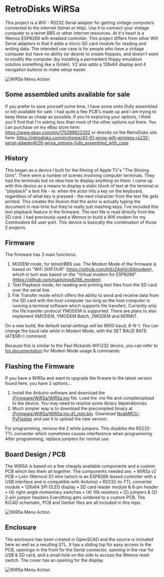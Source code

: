 # RetroDisks WiRSa
This project is a Wifi - RS232 Serial adapter for getting vintage computers connected to the internet (telnet or http). Use it to connect your vintage computer to a telnet BBS or other internet resources. At it's heart is a Wemos ESP8266 wifi-enabled controller. This project differs from other Wifi Serial adapters in that it adds a micro-SD card module for reading and writing data. The intended use case is for people who have a vintage computer but have no ability (or desire) to create floppies, and doesn't want to modify the computer (by installing a permantent floppy emulation solution something like a Gotek). V2 also adds a 128x64 display and 4 navigation buttons to make setup easier.

![WiRSa Menu Action](https://github.com/nullvalue0/WiRSa/blob/main/Pictures/readme_image1.jpg)

## Some assembled units available for sale
If you prefer to save yourself some time, I have some units (fully assembled or kit) available for sale. I had quite a few PCB's made up and I am trying to keep these as cheap as possible. If you're exploring your options, I think you'll find that I'm asking less than most of the other options out there. You can purchase on my eBay store here: https://www.ebay.com/itm/175299622202 or directly on the RetroDisks site here: https://retrodisks.com/en/home/43-61-wirsa-wifi-wireless-rs232-serial-adapter#/26-wirsa_options-fully_assembled_with_case

## History
This began as a device I built for the filming of Apple TV's "The Shining Girls". There were a number of scenes involving computer terminals. They had the terminals but no idea how to display anything on them. I came up with this device as a means to display a static block of text at the terminal or "playback" a text file - ie: when the actor hits a key on the keyboard, regardless of what key is pressed - the next character from the text file gets printed. This creates the illusion that the actor is actually typing the document in real-time but they're really just mashing keys. I've included this text playback feature in the firmware. The text file is read directly from the SD card. I had previously used a Wemos to build a Wifi modem for my Commodore 64 user port. This device is basically the combination of those 2 projects.

## Firmware
The firmware has 3 main functions:  
1. MODEM mode, for telnet/BBS use. The Modem Mode of the firmware is based on "WiFi SIXFOUR" (https://github.com/thErZAgH/c64modem), which in turn was based on the "Virtual modem for ESP8266" (https://github.com/jsalin/esp8266_modem).
2. Text Playback mode, for reading and printing text files from the SD card over the serial line.
3. File Transfer mode which offers the ability to send and receive data from the SD card with the host computer (so long as the host computer is running a terminal software which supports file transfer). Currently only the file transfer protocol YMODEM is supported. There are plans to also implement XMODEM,  YMODEM Batch, ZMODEM and KERMIT.

On a new build, the default serial settings will be 9600 baud, 8-N-1. You can change the baud rate while in Modem Mode, with the SET BAUD RATE (AT$SB=) command.

Because this is similar to the Paul Rickards WiFi232 device, you can refer to [his documentation](http://biosrhythm.com/wifi232/WiFi232ModemUsersGuide.pdf) for Modem Mode usage & commands.

## Flashing the Firmware
If you have a WiRSa and want to upgrade the firware to the latest version found here, you have 2 options... 
1. Install the Arduino software and download the [/Firmware/WiRSa/WiRSa.ino](/Firmware/WiRSa/WiRSa.ino) file. Load the .ino file and compile/upload to the device. You may need to resolve some library dependencies.
2. Much simpler way is to download the precompiled binary at [/Firmware/WiRSa/WiRSa.ino.d1_mini.bin](/Firmware/WiRSa/WiRSa.ino.d1_mini.bin). Download [NodeMCU-PyFlasher](https://github.com/marcelstoer/nodemcu-pyflasher/releases) and use it to upload the new version.

For programming, remove the 2 white jumpers. This disables the RS232-TTL converter which sometimes causes interference when programming. After programming, replace jumpers for normal use.

## Board Design / PCB
The WiRSA is based on a few cheaply available components and a custom PCB which ties them all together. The components needed are: 
• WiRSa v2 PCB
• Lolin (Wemos) D1 mini (which is an ESP8266-based controller with a USB interface and is compatible with Arduino)
• RS232-to-TTL converter module
• 128x64 SPI OLED display
• SD card reader module & 6-pin header
• (4) right-angle momentary switches
• (4) 10k resistors
• (2) jumpers & (2) 2-pin jumper headers
Everything gets soldered to a custom PCB. The KiCAD schematic, PCB and Gerber files are all included in this repo. 

![WiRSa Menu Action](https://github.com/nullvalue0/WiRSa/blob/main/Pictures/readme_image2.jpg)

## Enclosure
The enclosure has been created in OpenSCAD and the source is included here as well as a resulting STL. It has a sliding top for easy access to the PCB, openings in the front for the Serial connector, opening in the rear for USB & SD card, and a small hole on the side to access the Wemos reset switch. The cover has an opening for the display.

![WiRSa Menu Action](https://github.com/nullvalue0/WiRSa/blob/main/Pictures/readme_image3.jpg)
